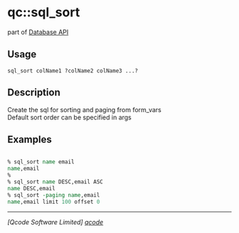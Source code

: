 qc::sql_sort
============

part of [Database API](../db.md)

Usage
-----
`sql_sort colName1 ?colName2 colName3 ...?`

Description
-----------
Create the sql for sorting and paging from form_vars<br/>Default sort order can be specified in args

Examples
--------
```tcl

% sql_sort name email
name,email
%
% sql_sort name DESC,email ASC
name DESC,email
% sql_sort -paging name,email
name,email limit 100 offset 0

```

----------------------------------
*[Qcode Software Limited] [qcode]*

[qcode]: http://www.qcode.co.uk "Qcode Software"